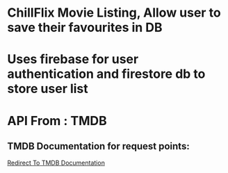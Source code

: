 # ChillFlix Movie Listing, Allow user to save their favourites in DB
# Uses firebase for user authentication and firestore db to store user list

<h1>API From : TMDB</h1>
<h2>TMDB Documentation for request points:</h2><a href="https://developer.themoviedb.org/reference/movie-top-rated-list">Redirect To TMDB Documentation</a>

